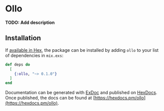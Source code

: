 # Ollo

**TODO: Add description**

## Installation

If [available in Hex](https://hex.pm/docs/publish), the package can be installed
by adding `ollo` to your list of dependencies in `mix.exs`:

```elixir
def deps do
  [
    {:ollo, "~> 0.1.0"}
  ]
end
```

Documentation can be generated with [ExDoc](https://github.com/elixir-lang/ex_doc)
and published on [HexDocs](https://hexdocs.pm). Once published, the docs can
be found at [https://hexdocs.pm/ollo](https://hexdocs.pm/ollo).

